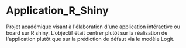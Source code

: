 # Application_R_Shiny
Projet académique visant à l'élaboration d'une application intéractive ou board sur R shiny. L'objectif était centrer plutôt sur la réalisation de l'application plutôt que sur la prédiction de défaut via le modèle Logit.
